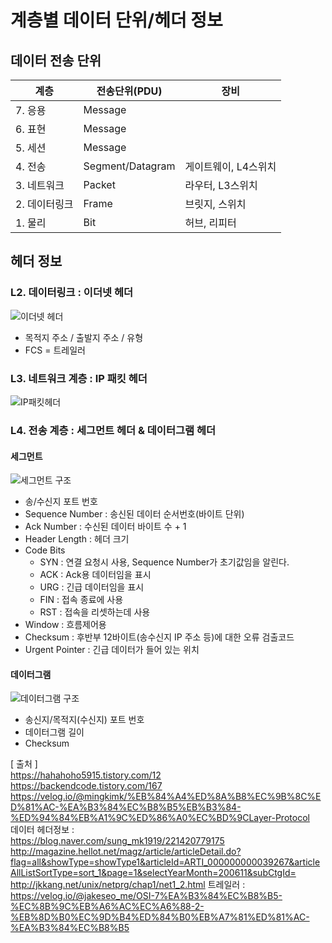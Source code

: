 # 계층별 데이터 단위/헤더 정보

## 데이터 전송 단위
|계층|전송단위(PDU)|장비|
|---|---|---|
|7. 응용|Message||
|6. 표현|Message||
|5. 세션|Message||
|4. 전송|Segment/Datagram|게이트웨이, L4스위치|
|3. 네트워크|Packet|라우터, L3스위치|
|2. 데이터링크|Frame|브릿지, 스위치|
|1. 물리|Bit|허브, 리피터|

## 헤더 정보
### L2. 데이터링크 : 이더넷 헤더
  ![이더넷 헤더](http://jkkang.net/unix/netprg/chap1/hbdya003.gif)  
  - 목적지 주소 / 출발지 주소 / 유형
  - FCS = 트레일러
### L3. 네트워크 계층 : IP 패킷 헤더
  ![IP패킷헤더](http://jkkang.net/unix/netprg/chap1/hbdya007.gif)
### L4. 전송 계층 : 세그먼트 헤더 & 데이터그램 헤더
  #### 세그먼트 
  ![세그먼트 구조](http://jkkang.net/unix/netprg/chap1/hbdya011.gif)  
  - 송/수신지 포트 번호
  - Sequence Number : 송신된 데이터 순서번호(바이트 단위)
  - Ack Number : 수신된 데이터 바이트 수 + 1
  - Header Length	: 헤더 크기
  - Code Bits
      - SYN : 연결 요청시 사용, Sequence Number가 초기값임을 알린다.
      - ACK : Ack용 데이터임을 표시
      - URG : 긴급 데이터임을 표시
      - FIN : 접속 종료에 사용
      - RST : 접속을 리셋하는데 사용
  - Window : 흐름제어용
  - Checksum : 후반부 12바이트(송수신지 IP 주소 등)에 대한 오류 검출코드
  - Urgent Pointer : 긴급 데이터가 들어 있는 위치
  #### 데이터그램
  ![데이터그램 구조](http://jkkang.net/unix/netprg/chap1/hbdya012.gif)  
  - 송신지/목적지(수신지) 포트 번호
  - 데이터그램 길이
  - Checksum
    
[ 출처 ]  
https://hahahoho5915.tistory.com/12  
https://backendcode.tistory.com/167  
https://velog.io/@mingkimk/%EB%84%A4%ED%8A%B8%EC%9B%8C%ED%81%AC-%EA%B3%84%EC%B8%B5%EB%B3%84-%ED%94%84%EB%A1%9C%ED%86%A0%EC%BD%9CLayer-Protocol  
데이터 헤더정보 :  
https://blog.naver.com/sung_mk1919/221420779175  
http://magazine.hellot.net/magz/article/articleDetail.do?flag=all&showType=showType1&articleId=ARTI_000000000039267&articleAllListSortType=sort_1&page=1&selectYearMonth=200611&subCtgId=  
http://jkkang.net/unix/netprg/chap1/net1_2.html
트레일러 : https://velog.io/@jakeseo_me/OSI-7%EA%B3%84%EC%B8%B5-%EC%8B%9C%EB%A6%AC%EC%A6%88-2-%EB%8D%B0%EC%9D%B4%ED%84%B0%EB%A7%81%ED%81%AC-%EA%B3%84%EC%B8%B5  
